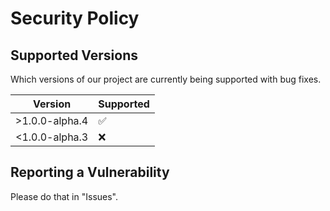 # Security Policy

## Supported Versions

Which versions of our project are currently being supported with bug fixes.

|     Version     |     Supported      |
| --------------- | ------------------ |
| >1.0.0-alpha.4  | :white_check_mark: |
| <1.0.0-alpha.3  | :x:                |

## Reporting a Vulnerability

Please do that in "Issues".
